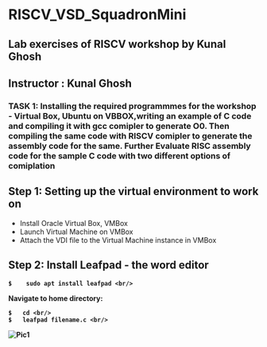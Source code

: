 # RISCV_VSD_SquadronMini
## Lab exercises of RISCV workshop by Kunal Ghosh
## Instructor : Kunal Ghosh

### TASK 1: Installing the required programmmes for the workshop - Virtual Box, Ubuntu on VBBOX,writing an example of C code and compiling it with gcc comipler to generate O0. Then compiling the same code with RISCV comipler to generate the assembly code for the same. Further Evaluate RISC assembly code for the sample C code with two different options of comiplation

## Step 1: Setting up the virtual environment to work on
- Install Oracle Virtual Box, VMBox<br/>
- Launch Virtual Machine on VMBox<br/>
- Attach the VDI file to the Virtual Machine instance in VMBox<b>

## Step 2: Install Leafpad - the word editor
    $    sudo apt install leafpad <br/>

Navigate to home directory:<br>

    $   cd <br/>
    $   leafpad filename.c <br/>

![Pic1](https://github.com/user-attachments/assets/e657f68b-0338-4749-b669-703b952e6719)

